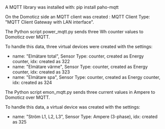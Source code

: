 A MQTT library was installed with: pip install paho-mqtt

On the Domoticz side an MQTT client was created :
MQTT Client Type: "MQTT Client Gateway with LAN interface".

The Python script power_mqtt.py sends three Wh counter values to Domoticz over MQTT.

To handle this data, three virtual devices were created with the settings:
* name: "Elmätare total", Sensor Type: counter, created as Energy counter, idx: created as 322
* name: "Elmätare värme", Sensor Type: counter, created as Energy counter, idx: created as 323
* name: "Elmätare spa", Sensor Type: counter, created as Energy counter, idx: created as 324

The Python script emon_mqtt.py sends three current values in Ampere to Domoticz over MQTT.

To handle this data, a virtual device was created with the settings:
* name: "Ström L1, L2, L3", Sensor Type: Ampere (3-phase), idx: created as 325

